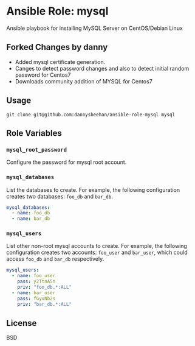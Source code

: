 # Ansible Role: mysql

Ansible playbook for installing MySQL Server on CentOS/Debian Linux

## Forked Changes by danny

- Added mysql certificate generation.
- Canges to detect password changes and also to detect initial random password for Centos7
- Downloads community addition of MYSQL for Centos7


## Usage

	git clone git@github.com:dannysheehan/ansible-role-mysql mysql


## Role Variables

### `mysql_root_password`

Configure the password for mysql root account.

### `mysql_databases`

List the databases to create. For example, the following configuration creates
two databases: `foo_db` and `bar_db`.

```yaml
mysql_databases:
  - name: foo_db
  - name: bar_db
```

### `mysql_users`

List other non-root mysql accounts to create. For example, the following
configuration creates two accounts: `foo_user` and `bar_user`, which could
access `foo_db` and `bar_db` respectively.

```yaml
mysql_users:
  - name: foo_user
    pass: y2TtnA5n
    priv: "foo_db.*:ALL"
  - name: bar_user
    pass: fGyvNb2s
    priv: "bar_db.*:ALL"
```


## License

BSD

